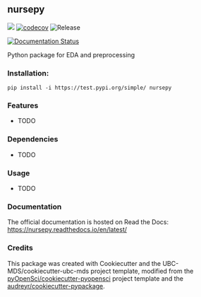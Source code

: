 ## nursepy 

![](https://github.com/evhend/nursepy/workflows/build/badge.svg) [![codecov](https://codecov.io/gh/evhend/nursepy/branch/master/graph/badge.svg)](https://codecov.io/gh/evhend/nursepy) ![Release](https://github.com/evhend/nursepy/workflows/Release/badge.svg)

[![Documentation Status](https://readthedocs.org/projects/nursepy/badge/?version=latest)](https://nursepy.readthedocs.io/en/latest/?badge=latest)

Python package for EDA and preprocessing

### Installation:

```
pip install -i https://test.pypi.org/simple/ nursepy
```

### Features
- TODO

### Dependencies

- TODO

### Usage

- TODO

### Documentation
The official documentation is hosted on Read the Docs: <https://nursepy.readthedocs.io/en/latest/>

### Credits
This package was created with Cookiecutter and the UBC-MDS/cookiecutter-ubc-mds project template, modified from the [pyOpenSci/cookiecutter-pyopensci](https://github.com/pyOpenSci/cookiecutter-pyopensci) project template and the [audreyr/cookiecutter-pypackage](https://github.com/audreyr/cookiecutter-pypackage).
